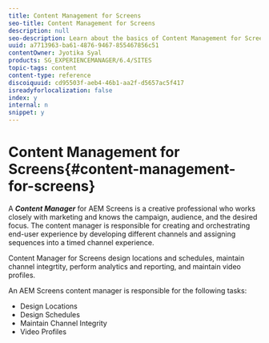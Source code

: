 ```yaml
---
title: Content Management for Screens
seo-title: Content Management for Screens
description: null
seo-description: Learn about the basics of Content Management for Screens.
uuid: a7713963-ba61-4876-9467-855467856c51
contentOwner: Jyotika Syal
products: SG_EXPERIENCEMANAGER/6.4/SITES
topic-tags: content
content-type: reference
discoiquuid: cd95503f-aeb4-46b1-aa2f-d5657ac5f417
isreadyforlocalization: false
index: y
internal: n
snippet: y
---
```


# Content Management for Screens{#content-management-for-screens}

A ***Content Manager*** for AEM Screens is a creative professional who works closely with marketing and knows the campaign, audience, and the desired focus. The content manager is responsible for creating and orchestrating end-user experience by developing different channels and assigning sequences into a timed channel experience.

Content Manager for Screens design locations and schedules, maintain channel integrtity, perform analytics and reporting, and maintain video profiles.

An AEM Screens content manager is responsible for the following tasks:

* Design Locations
* Design Schedules
* Maintain Channel Integrity
* Video Profiles


